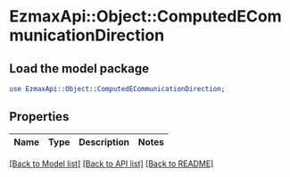 # EzmaxApi::Object::ComputedECommunicationDirection

## Load the model package
```perl
use EzmaxApi::Object::ComputedECommunicationDirection;
```

## Properties
Name | Type | Description | Notes
------------ | ------------- | ------------- | -------------

[[Back to Model list]](../README.md#documentation-for-models) [[Back to API list]](../README.md#documentation-for-api-endpoints) [[Back to README]](../README.md)


